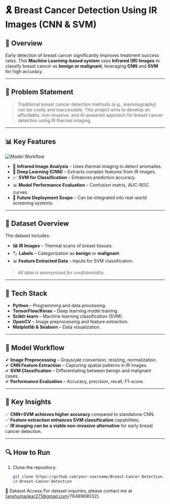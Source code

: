 # 🎗 Breast Cancer Detection Using IR Images (CNN & SVM)

## 📌 Overview
Early detection of breast cancer significantly improves treatment success rates. This **Machine Learning-based system** uses **Infrared (IR) Images** to classify breast cancer as **benign or malignant**, leveraging **CNN** and **SVM** for high accuracy.

---
## 🎯 Problem Statement
> Traditional breast cancer detection methods (e.g., mammography) can be costly and inaccessible. This project aims to develop an affordable, non-invasive, and AI-powered approach for breast cancer detection using IR thermal imaging.

---
## 📊 Key Features
![Model Workflow](https://github.com/your-username/Breast-Cancer-Detection/blob/main/model_workflow.png)
- 🔬 **Infrared Image Analysis** – Uses thermal imaging to detect anomalies.
- 🧠 **Deep Learning (CNN)** – Extracts complex features from IR images.
- 📈 **SVM for Classification** – Enhances prediction accuracy.
- 📊 **Model Performance Evaluation** – Confusion matrix, AUC-ROC curves.
- 🚀 **Future Deployment Scope** – Can be integrated into real-world screening systems.

---
## 📂 Dataset Overview
The dataset includes:
- 🖼 **IR Images** – Thermal scans of breast tissues.
- 🏷 **Labels** – Categorization as **benign** or **malignant**.
- 📊 **Feature Extracted Data** – Inputs for SVM classification.

> *All data is anonymized for confidentiality.*

---
## 🚀 Tech Stack
- **Python** – Programming and data processing.
- **TensorFlow/Keras** – Deep learning model training.
- **Scikit-learn** – Machine learning classification (SVM).
- **OpenCV** – Image preprocessing and feature extraction.
- **Matplotlib & Seaborn** – Data visualization.

---
## 🎨 Model Workflow
✔ **Image Preprocessing** – Grayscale conversion, resizing, normalization.  
✔ **CNN Feature Extraction** – Capturing spatial patterns in IR images.  
✔ **SVM Classification** – Differentiating between benign and malignant cases.  
✔ **Performance Evaluation** – Accuracy, precision, recall, F1-score.  

---
## 📌 Key Insights
✅ **CNN+SVM achieves higher accuracy** compared to standalone CNN.  
✅ **Feature extraction enhances SVM classification** capabilities.  
✅ **IR imaging can be a viable non-invasive alternative** for early breast cancer detection.  

---
## 🔍 How to Run
1. Clone the repository:
   ```sh
   git clone https://github.com/your-username/Breast-Cancer-Detection.git
   cd Breast-Cancer-Detection
📩 Dataset Access
For dataset inquiries, please contact me at [anshumankar271@gmail.com/7848969032].

